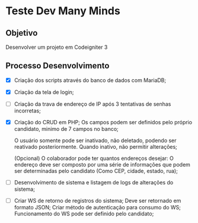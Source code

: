 # Teste Dev Many Minds


## Objetivo

Desenvolver um projeto em Codeigniter 3

## Processo Desenvolvimento

- [x] Criação dos scripts através do banco de dados com MariaDB;
- [x] Criação da tela de login;
- [ ] Criação da trava de endereço de IP após 3 tentativas de senhas incorretas;
- [x] Criação do CRUD em PHP;
    Os campos podem ser definidos pelo próprio candidato, minimo de 7
    campos no banco;
    
    O usuário somente pode ser inativado, não deletado, podendo ser
    reativado posteriormente. Quando inativo, não permitir alterações;
    
    (Opcional) O colaborador pode ter quantos endereços desejar:
    O endereço deve ser composto por uma série de informações
    que podem ser determinadas pelo candidato (Como CEP,
    cidade, estado, rua);
    
- [ ] Desenvolvimento de sistema e listagem de logs de alterações do sistema;
- [ ] Criar WS de retorno de registros do sistema;
    Deve ser retornado em formato JSON;
    Criar método de autenticação para consumo do WS;
    Funcionamento do WS pode ser definido pelo candidato;
